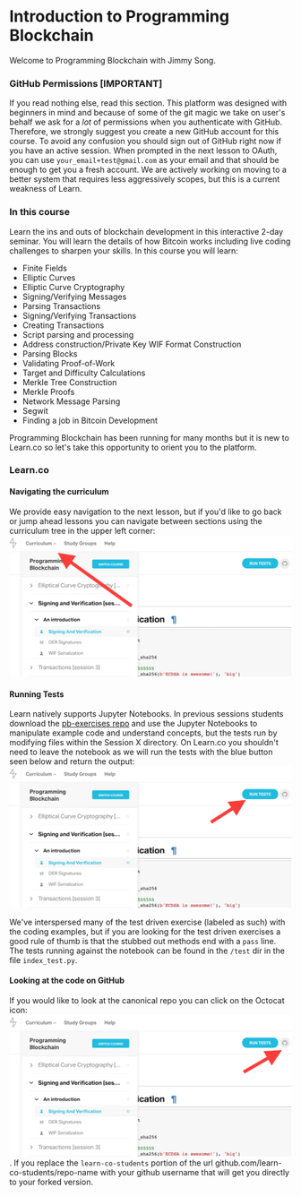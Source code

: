# Introduction to Programming Blockchain

Welcome to Programming Blockchain with Jimmy Song.

### GitHub Permissions [IMPORTANT]
If you read nothing else, read this section. This platform was designed with beginners in mind and because of some of the git magic we take on user's behalf we ask for a _lot_ of permissions when you authenticate with GitHub. Therefore, we strongly suggest you create a new GitHub account for this course. To avoid any confusion you should sign out of GitHub right now if you have an active session. When prompted in the next lesson to OAuth, you can use `your_email+test@gmail.com` as your email and that should be enough to get you a fresh account. We are actively working on moving to a better system that requires less aggressively scopes, but this is a current weakness of Learn.

### In this course

Learn the ins and outs of blockchain development in this interactive 2-day seminar. You will learn the details of how Bitcoin works including live coding challenges to sharpen your skills. In this course you will learn:

  - Finite Fields
  - Elliptic Curves
  - Elliptic Curve Cryptography
  - Signing/Verifying Messages
  - Parsing Transactions
  - Signing/Verifying Transactions
  - Creating Transactions
  - Script parsing and processing
  - Address construction/Private Key WIF Format Construction
  - Parsing Blocks
  - Validating Proof-of-Work
  - Target and Difficulty Calculations
  - Merkle Tree Construction
  - Merkle Proofs
  - Network Message Parsing
  - Segwit
  - Finding a job in Bitcoin Development

Programming Blockchain has been running for many months but it is new to Learn.co so let's take this opportunity to orient you to the platform.

### Learn.co

#### Navigating the curriculum
We provide easy navigation to the next lesson, but if you'd like to go back or jump ahead lessons you can navigate between sections using the curriculum tree in the upper left corner:
![curriculum tree](https://raw.githubusercontent.com/learn-co-curriculum/intro-to-programming-blockchain-jsong/master/curriculum_tree.png)

#### Running Tests
Learn natively supports Jupyter Notebooks. In previous sessions students download the [pb-exercises repo](https://github.com/jimmysong/pb-exercises) and use the Jupyter Notebooks to manipulate example code and understand concepts, but the tests run by modifying files within the Session X directory. On Learn.co you shouldn't need to leave the notebook as we will run the tests with the blue button seen below and return the output:
![run_tests](https://raw.githubusercontent.com/learn-co-curriculum/intro-to-programming-blockchain-jsong/master/run_tests.png)

We've interspersed many of the test driven exercise (labeled as such) with the coding examples, but if you are looking for the test driven exercises a good rule of thumb is that the stubbed out methods end with a `pass` line. The tests running against the notebook can be found in the `/test` dir in the file `index_test.py`.

#### Looking at the code on GitHub
If you would like to look at the canonical repo you can click on the Octocat icon:
![GitHub Icon](https://raw.githubusercontent.com/learn-co-curriculum/intro-to-programming-blockchain-jsong/master/github_icon.png). If you replace the `learn-co-students` portion of the url github.com/learn-co-students/repo-name with your github username that will get you directly to your forked version.

